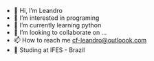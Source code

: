 - 👋 Hi, I’m Leandro
- 👀 I’m interested in programing
- 🌱 I’m currently learning python
- 💞️ I’m looking to collaborate on ...
- 📫 How to reach me cf-leandro@outloook.com
- 📘 Studing at IFES - Brazil

<!---
keandro/keandro is a ✨ special ✨ repository because its `README.md` (this file) appears on your GitHub profile.
You can click the Preview link to take a look at your changes.
--->
